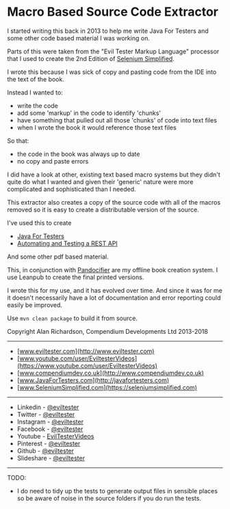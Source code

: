 # Macro Based Source Code Extractor

I started writing this back in 2013 to help me write Java For Testers and some other code based material I was working on.

Parts of this were taken from the "Evil Tester Markup Language" processor that I used to create the 2nd Edition of [Selenium Simplified](https://github.com/eviltester/seleniumSimplifiedRCBook).

I wrote this because I was sick of copy and pasting code from the IDE into the text of the book.

Instead I wanted to:

- write the code
- add some 'markup' in the code to identify 'chunks'
- have something that pulled out all those 'chunks' of code into text files
- when I wrote the book it would reference those text files

So that:

- the code in the book was always up to date
- no copy and paste errors

I did have a look at other, existing text based macro systems but they didn't quite do what I wanted and given their 'generic' nature were more complicated and sophisticated than I needed.

This extractor also creates a copy of the source code with all of the macros removed so it is easy to create a distributable version of the source.

I've used this to create

- [Java For Testers](https://www.compendiumdev.co.uk/page/javafortestersbook)
- [Automating and Testing a REST API](https://www.compendiumdev.co.uk/page/tracksrestapibook)

And some other pdf based material.

This, in conjunction with [Pandocifier](https://github.com/eviltester/pandocifier) are my offline book creation system. I use Leanpub to create the final printed versions.

I wrote this for my use, and it has evolved over time. And since it was for me it doesn't necessarily have a lot of documentation and error reporting could easily be improved.

Use `mvn clean package` to build it from source.

Copyright Alan Richardson, Compendium Developments Ltd 2013-2018

---

* [www.eviltester.com](http://www.eviltester.com)
* [www.youtube.com/user/EviltesterVideos](https://www.youtube.com/user/EviltesterVideos)
* [www.compendiumdev.co.uk](http://www.compendiumdev.co.uk)
* [www.JavaForTesters.com](http://javafortesters.com)
* [www.SeleniumSimplified.com](https://seleniumsimplified.com)

---

- Linkedin - [@eviltester](https://uk.linkedin.com/in/eviltester)
- Twitter - [@eviltester](https://twitter.com/eviltester)
- Instagram - [@eviltester](https://www.instagram.com/eviltester)
- Facebook - [@eviltester](https://facebook.com/eviltester/)
- Youtube - [EvilTesterVideos](https://www.youtube.com/user/EviltesterVideos)
- Pinterest - [@eviltester](https://uk.pinterest.com/eviltester/)
- Github - [@eviltester](https://github.com/eviltester/)
- Slideshare - [@eviltester](www.slideshare.net/eviltester)


---

TODO:

- I do need to tidy up the tests to generate output files in sensible places so be aware of noise in the source folders if you do run the tests.